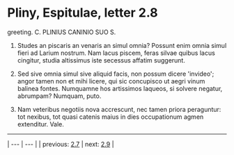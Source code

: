 # Pliny, Espitulae, letter 2.8

greeting. C. PLINIUS CANINIO SUO S.



1. Studes an piscaris an venaris an simul omnia? Possunt enim omnia simul fieri ad Larium nostrum. Nam lacus piscem, feras silvae quibus lacus cingitur, studia altissimus iste secessus affatim suggerunt.



2. Sed sive omnia simul sive aliquid facis, non possum dicere 'invideo'; angor tamen non et mihi licere, qui sic concupisco ut aegri vinum balinea fontes. Numquamne hos artissimos laqueos, si solvere negatur, abrumpam? Numquam, puto.



3. Nam veteribus negotiis nova accrescunt, nec tamen priora peraguntur: tot nexibus, tot quasi catenis maius in dies occupationum agmen extenditur. Vale.



---

| --- | --- |
| previous: [2.7](../2.7/) | next: [2.9](../2.9/) |